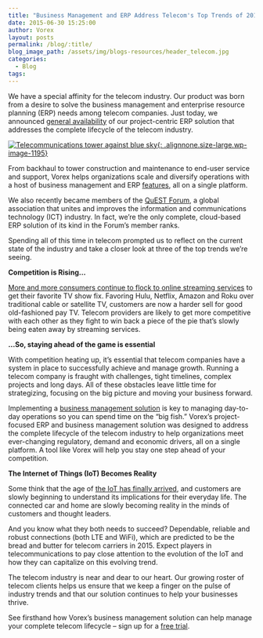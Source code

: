 ```yaml
---
title: "Business Management and ERP Address Telecom's Top Trends of 2015"
date: 2015-06-30 15:25:00
author: Vorex
layout: posts
permalink: /blog/:title/
blog_image_path: /assets/img/blogs-resources/header_telecom.jpg
categories:
  - Blog
tags:  
---
```



We have a special affinity for the telecom industry. Our product was born from a desire to solve the business management and enterprise resource planning (ERP) needs among telecom companies. Just today, we announced [general availability](http://www.vorex.com/media/vorex-launches-erp-and-business-management-solution-for-telecom-companies-improving-operations-and-efficiency-on-one-single-platform/) of our project-centric ERP solution that addresses the complete lifecycle of the telecom industry.

[![Telecommunications tower against blue sky](http://www.vorex.com/wp-content/uploads/2015/06/Dollarphotoclub_71044100-1024x683.jpg){: .alignnone.size-large.wp-image-1195}](http://www.vorex.com/wp-content/uploads/2015/06/Dollarphotoclub_71044100.jpg)

From backhaul to tower construction and maintenance to end-user service and support, Vorex helps organizations scale and diversify operations with a host of business management and ERP [features](http://www.vorex.com/industries/telecommunications/), all on a single platform.

We also recently became members of the [QuEST Forum](http://www.questforum.org/), a global association that unites and improves the information and communications technology (ICT) industry. In fact, we’re the only complete, cloud-based ERP solution of its kind in the Forum’s member ranks.

Spending all of this time in telecom prompted us to reflect on the current state of the industry and take a closer look at three of the top trends we’re seeing.

**Competition is Rising…**

[More and more consumers continue to flock to online streaming services](http://www.forbes.com/sites/larrymagid/2013/03/19/households-abandoning-cable-and-satellite-for-streaming/) to get their favorite TV show fix. Favoring Hulu, Netflix, Amazon and Roku over traditional cable or satellite TV, customers are now a harder sell for good old-fashioned pay TV. Telecom providers are likely to get more competitive with each other as they fight to win back a piece of the pie that’s slowly being eaten away by streaming services.

**…So, staying ahead of the game is essential**

With competition heating up, it’s essential that telecom companies have a system in place to successfully achieve and manage growth. Running a telecom company is fraught with challenges, tight timelines, complex projects and long days. All of these obstacles leave little time for strategizing, focusing on the big picture and moving your business forward.

Implementing a [business management solution](http://www.vorex.com/product/) is key to managing day-to-day operations so you can spend time on the “big fish.” Vorex’s project-focused ERP and business management solution was designed to address the complete lifecycle of the telecom industry to help organizations meet ever-changing regulatory, demand and economic drivers, all on a single platform. A tool like Vorex will help you stay one step ahead of your competition.

**The Internet of Things (IoT) Becomes Reality**

Some think that the age of [the IoT has finally arrived](http://bigthink.com/think-tank/ces-2015-internet-of-things), and customers are slowly beginning to understand its implications for their everyday life. The connected car and home are slowly becoming reality in the minds of customers and thought leaders.

And you know what they both needs to succeed? Dependable, reliable and robust connections (both LTE and WiFi), which are predicted to be the bread and butter for telecom carriers in 2015. Expect players in telecommunications to pay close attention to the evolution of the IoT and how they can capitalize on this evolving trend.

The telecom industry is near and dear to our heart. Our growing roster of telecom clients helps us ensure that we keep a finger on the pulse of industry trends and that our solution continues to help your businesses thrive.

See firsthand how Vorex’s business management solution can help manage your complete telecom lifecycle – sign up for a [free trial](http://www.vorex.com/free-trial/).
